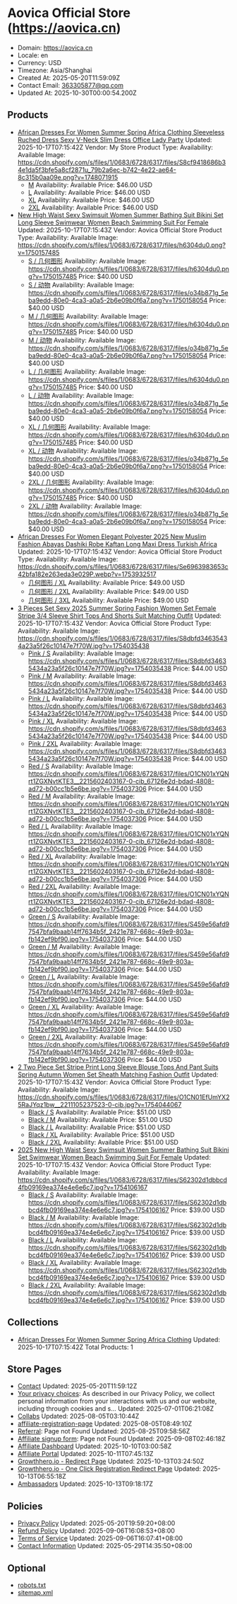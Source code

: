 # Aovica Official Store (https://aovica.cn)

- Domain: https://aovica.cn
- Locale: en
- Currency: USD
- Timezone: Asia/Shanghai
- Created At: 2025-05-20T11:59:09Z
- Contact Email: 363305877@qq.com
- Updated At: 2025-10-30T00:00:54.200Z

## Products

- [African Dresses For Women Summer Spring Africa Clothing Sleeveless Ruched Dress Sexy V-Neck Slim Dress Office Lady Party](https://aovica.cn/products/african-dresses-for-women-summer-spring-africa-clothing-sleeveless-ruched-dress-sexy-v-neck-slim-dress-office-lady-party)
  Updated: 2025-10-17T07:15:42Z
  Vendor: My Store
  Product Type: 
  Availability: Available
  Image: https://cdn.shopify.com/s/files/1/0683/6728/6317/files/S8cf9418686b34e1da5f3bfe5a8cf2871u_79b2a6ec-b742-4e22-ae64-8c315b0aa09e.png?v=1748071915
  - [M](https://aovica.cn/products/african-dresses-for-women-summer-spring-africa-clothing-sleeveless-ruched-dress-sexy-v-neck-slim-dress-office-lady-party?variant=43592998289453)
    Availability: Available
    Price: $46.00 USD
  - [L](https://aovica.cn/products/african-dresses-for-women-summer-spring-africa-clothing-sleeveless-ruched-dress-sexy-v-neck-slim-dress-office-lady-party?variant=43592998322221)
    Availability: Available
    Price: $46.00 USD
  - [XL](https://aovica.cn/products/african-dresses-for-women-summer-spring-africa-clothing-sleeveless-ruched-dress-sexy-v-neck-slim-dress-office-lady-party?variant=43592998354989)
    Availability: Available
    Price: $46.00 USD
  - [2XL](https://aovica.cn/products/african-dresses-for-women-summer-spring-africa-clothing-sleeveless-ruched-dress-sexy-v-neck-slim-dress-office-lady-party?variant=43592998387757)
    Availability: Available
    Price: $46.00 USD
- [New High Waist Sexy Swimsuit Women Summer Bathing Suit Bikini Set Long Sleeve Swimwear Women Beach Swimming Suit For Female](https://aovica.cn/products/new-high-waist-sexy-swimsuit-women-summer-bathing-suit-bikini-set-long-sleeve-swimwear-women-beach-swimming-suit-for-female)
  Updated: 2025-10-17T07:15:43Z
  Vendor: Aovica Official Store
  Product Type: 
  Availability: Available
  Image: https://cdn.shopify.com/s/files/1/0683/6728/6317/files/h6304du0.png?v=1750157485
  - [S / 几何图形](https://aovica.cn/products/new-high-waist-sexy-swimsuit-women-summer-bathing-suit-bikini-set-long-sleeve-swimwear-women-beach-swimming-suit-for-female?variant=43895076126765)
    Availability: Available
    Image: https://cdn.shopify.com/s/files/1/0683/6728/6317/files/h6304du0.png?v=1750157485
    Price: $40.00 USD
  - [S / 动物](https://aovica.cn/products/new-high-waist-sexy-swimsuit-women-summer-bathing-suit-bikini-set-long-sleeve-swimwear-women-beach-swimming-suit-for-female?variant=43895076159533)
    Availability: Available
    Image: https://cdn.shopify.com/s/files/1/0683/6728/6317/files/o34b871g_5eba9edd-80e0-4ca3-a0a5-2b6e09b0f6a7.png?v=1750158054
    Price: $40.00 USD
  - [M / 几何图形](https://aovica.cn/products/new-high-waist-sexy-swimsuit-women-summer-bathing-suit-bikini-set-long-sleeve-swimwear-women-beach-swimming-suit-for-female?variant=43895076192301)
    Availability: Available
    Image: https://cdn.shopify.com/s/files/1/0683/6728/6317/files/h6304du0.png?v=1750157485
    Price: $40.00 USD
  - [M / 动物](https://aovica.cn/products/new-high-waist-sexy-swimsuit-women-summer-bathing-suit-bikini-set-long-sleeve-swimwear-women-beach-swimming-suit-for-female?variant=43895076225069)
    Availability: Available
    Image: https://cdn.shopify.com/s/files/1/0683/6728/6317/files/o34b871g_5eba9edd-80e0-4ca3-a0a5-2b6e09b0f6a7.png?v=1750158054
    Price: $40.00 USD
  - [L / 几何图形](https://aovica.cn/products/new-high-waist-sexy-swimsuit-women-summer-bathing-suit-bikini-set-long-sleeve-swimwear-women-beach-swimming-suit-for-female?variant=43895076257837)
    Availability: Available
    Image: https://cdn.shopify.com/s/files/1/0683/6728/6317/files/h6304du0.png?v=1750157485
    Price: $40.00 USD
  - [L / 动物](https://aovica.cn/products/new-high-waist-sexy-swimsuit-women-summer-bathing-suit-bikini-set-long-sleeve-swimwear-women-beach-swimming-suit-for-female?variant=43895076290605)
    Availability: Available
    Image: https://cdn.shopify.com/s/files/1/0683/6728/6317/files/o34b871g_5eba9edd-80e0-4ca3-a0a5-2b6e09b0f6a7.png?v=1750158054
    Price: $40.00 USD
  - [XL / 几何图形](https://aovica.cn/products/new-high-waist-sexy-swimsuit-women-summer-bathing-suit-bikini-set-long-sleeve-swimwear-women-beach-swimming-suit-for-female?variant=43895076323373)
    Availability: Available
    Image: https://cdn.shopify.com/s/files/1/0683/6728/6317/files/h6304du0.png?v=1750157485
    Price: $40.00 USD
  - [XL / 动物](https://aovica.cn/products/new-high-waist-sexy-swimsuit-women-summer-bathing-suit-bikini-set-long-sleeve-swimwear-women-beach-swimming-suit-for-female?variant=43895076356141)
    Availability: Available
    Image: https://cdn.shopify.com/s/files/1/0683/6728/6317/files/o34b871g_5eba9edd-80e0-4ca3-a0a5-2b6e09b0f6a7.png?v=1750158054
    Price: $40.00 USD
  - [2XL / 几何图形](https://aovica.cn/products/new-high-waist-sexy-swimsuit-women-summer-bathing-suit-bikini-set-long-sleeve-swimwear-women-beach-swimming-suit-for-female?variant=43895076388909)
    Availability: Available
    Image: https://cdn.shopify.com/s/files/1/0683/6728/6317/files/h6304du0.png?v=1750157485
    Price: $40.00 USD
  - [2XL / 动物](https://aovica.cn/products/new-high-waist-sexy-swimsuit-women-summer-bathing-suit-bikini-set-long-sleeve-swimwear-women-beach-swimming-suit-for-female?variant=43895076421677)
    Availability: Available
    Image: https://cdn.shopify.com/s/files/1/0683/6728/6317/files/o34b871g_5eba9edd-80e0-4ca3-a0a5-2b6e09b0f6a7.png?v=1750158054
    Price: $40.00 USD
- [African Dresses For Women Elegant Polyester 2025 New Muslim Fashion Abayas Dashiki Robe Kaftan Long Maxi Dress Turkish Africa](https://aovica.cn/products/african-dresses-for-women-elegant-polyester-2025-new-muslim-fashion-abayas-dashiki-robe-kaftan-long-maxi-dress-turkish-africa)
  Updated: 2025-10-17T07:15:43Z
  Vendor: Aovica Official Store
  Product Type: 
  Availability: Available
  Image: https://cdn.shopify.com/s/files/1/0683/6728/6317/files/Se6963983653c42bfa182e263eda3e029P.webp?v=1753932517
  - [几何图形 / XL](https://aovica.cn/products/african-dresses-for-women-elegant-polyester-2025-new-muslim-fashion-abayas-dashiki-robe-kaftan-long-maxi-dress-turkish-africa?variant=44046549516333)
    Availability: Available
    Price: $49.00 USD
  - [几何图形 / 2XL](https://aovica.cn/products/african-dresses-for-women-elegant-polyester-2025-new-muslim-fashion-abayas-dashiki-robe-kaftan-long-maxi-dress-turkish-africa?variant=44046549549101)
    Availability: Available
    Price: $49.00 USD
  - [几何图形 / 3XL](https://aovica.cn/products/african-dresses-for-women-elegant-polyester-2025-new-muslim-fashion-abayas-dashiki-robe-kaftan-long-maxi-dress-turkish-africa?variant=44046549581869)
    Availability: Available
    Price: $49.00 USD
- [3 Pieces Set Sexy 2025 Summer Spring Fashion Women Set Female Stripe 3/4 Sleeve Shirt Tops And Shorts Suit Matching Outfit](https://aovica.cn/products/3-pieces-set-sexy-2025-summer-spring-fashion-women-set-female-stripe-3-4-sleeve-shirt-tops-and-shorts-suit-matching-outfit)
  Updated: 2025-10-17T07:15:43Z
  Vendor: Aovica Official Store
  Product Type: 
  Availability: Available
  Image: https://cdn.shopify.com/s/files/1/0683/6728/6317/files/S8dbfd34635434a23a5f26c10147e7f70W.jpg?v=1754035438
  - [Pink / S](https://aovica.cn/products/3-pieces-set-sexy-2025-summer-spring-fashion-women-set-female-stripe-3-4-sleeve-shirt-tops-and-shorts-suit-matching-outfit?variant=44050468667437)
    Availability: Available
    Image: https://cdn.shopify.com/s/files/1/0683/6728/6317/files/S8dbfd34635434a23a5f26c10147e7f70W.jpg?v=1754035438
    Price: $44.00 USD
  - [Pink / M](https://aovica.cn/products/3-pieces-set-sexy-2025-summer-spring-fashion-women-set-female-stripe-3-4-sleeve-shirt-tops-and-shorts-suit-matching-outfit?variant=44050468700205)
    Availability: Available
    Image: https://cdn.shopify.com/s/files/1/0683/6728/6317/files/S8dbfd34635434a23a5f26c10147e7f70W.jpg?v=1754035438
    Price: $44.00 USD
  - [Pink / L](https://aovica.cn/products/3-pieces-set-sexy-2025-summer-spring-fashion-women-set-female-stripe-3-4-sleeve-shirt-tops-and-shorts-suit-matching-outfit?variant=44050468732973)
    Availability: Available
    Image: https://cdn.shopify.com/s/files/1/0683/6728/6317/files/S8dbfd34635434a23a5f26c10147e7f70W.jpg?v=1754035438
    Price: $44.00 USD
  - [Pink / XL](https://aovica.cn/products/3-pieces-set-sexy-2025-summer-spring-fashion-women-set-female-stripe-3-4-sleeve-shirt-tops-and-shorts-suit-matching-outfit?variant=44050468765741)
    Availability: Available
    Image: https://cdn.shopify.com/s/files/1/0683/6728/6317/files/S8dbfd34635434a23a5f26c10147e7f70W.jpg?v=1754035438
    Price: $44.00 USD
  - [Pink / 2XL](https://aovica.cn/products/3-pieces-set-sexy-2025-summer-spring-fashion-women-set-female-stripe-3-4-sleeve-shirt-tops-and-shorts-suit-matching-outfit?variant=44050468798509)
    Availability: Available
    Image: https://cdn.shopify.com/s/files/1/0683/6728/6317/files/S8dbfd34635434a23a5f26c10147e7f70W.jpg?v=1754035438
    Price: $44.00 USD
  - [Red / S](https://aovica.cn/products/3-pieces-set-sexy-2025-summer-spring-fashion-women-set-female-stripe-3-4-sleeve-shirt-tops-and-shorts-suit-matching-outfit?variant=44050468831277)
    Availability: Available
    Image: https://cdn.shopify.com/s/files/1/0683/6728/6317/files/O1CN01xYQNrt1ZGXNvtKTE3__2215602403167-0-cib_67126e2d-bdad-4808-ad72-b00cc1b5e6be.jpg?v=1754037306
    Price: $44.00 USD
  - [Red / M](https://aovica.cn/products/3-pieces-set-sexy-2025-summer-spring-fashion-women-set-female-stripe-3-4-sleeve-shirt-tops-and-shorts-suit-matching-outfit?variant=44050468864045)
    Availability: Available
    Image: https://cdn.shopify.com/s/files/1/0683/6728/6317/files/O1CN01xYQNrt1ZGXNvtKTE3__2215602403167-0-cib_67126e2d-bdad-4808-ad72-b00cc1b5e6be.jpg?v=1754037306
    Price: $44.00 USD
  - [Red / L](https://aovica.cn/products/3-pieces-set-sexy-2025-summer-spring-fashion-women-set-female-stripe-3-4-sleeve-shirt-tops-and-shorts-suit-matching-outfit?variant=44050468896813)
    Availability: Available
    Image: https://cdn.shopify.com/s/files/1/0683/6728/6317/files/O1CN01xYQNrt1ZGXNvtKTE3__2215602403167-0-cib_67126e2d-bdad-4808-ad72-b00cc1b5e6be.jpg?v=1754037306
    Price: $44.00 USD
  - [Red / XL](https://aovica.cn/products/3-pieces-set-sexy-2025-summer-spring-fashion-women-set-female-stripe-3-4-sleeve-shirt-tops-and-shorts-suit-matching-outfit?variant=44050468929581)
    Availability: Available
    Image: https://cdn.shopify.com/s/files/1/0683/6728/6317/files/O1CN01xYQNrt1ZGXNvtKTE3__2215602403167-0-cib_67126e2d-bdad-4808-ad72-b00cc1b5e6be.jpg?v=1754037306
    Price: $44.00 USD
  - [Red / 2XL](https://aovica.cn/products/3-pieces-set-sexy-2025-summer-spring-fashion-women-set-female-stripe-3-4-sleeve-shirt-tops-and-shorts-suit-matching-outfit?variant=44050468962349)
    Availability: Available
    Image: https://cdn.shopify.com/s/files/1/0683/6728/6317/files/O1CN01xYQNrt1ZGXNvtKTE3__2215602403167-0-cib_67126e2d-bdad-4808-ad72-b00cc1b5e6be.jpg?v=1754037306
    Price: $44.00 USD
  - [Green / S](https://aovica.cn/products/3-pieces-set-sexy-2025-summer-spring-fashion-women-set-female-stripe-3-4-sleeve-shirt-tops-and-shorts-suit-matching-outfit?variant=44050468995117)
    Availability: Available
    Image: https://cdn.shopify.com/s/files/1/0683/6728/6317/files/S459e56afd97547bfa9baab14ff7634b5f_2421e787-668c-49e9-803a-fb142ef9bf90.jpg?v=1754037306
    Price: $44.00 USD
  - [Green / M](https://aovica.cn/products/3-pieces-set-sexy-2025-summer-spring-fashion-women-set-female-stripe-3-4-sleeve-shirt-tops-and-shorts-suit-matching-outfit?variant=44050469027885)
    Availability: Available
    Image: https://cdn.shopify.com/s/files/1/0683/6728/6317/files/S459e56afd97547bfa9baab14ff7634b5f_2421e787-668c-49e9-803a-fb142ef9bf90.jpg?v=1754037306
    Price: $44.00 USD
  - [Green / L](https://aovica.cn/products/3-pieces-set-sexy-2025-summer-spring-fashion-women-set-female-stripe-3-4-sleeve-shirt-tops-and-shorts-suit-matching-outfit?variant=44050469060653)
    Availability: Available
    Image: https://cdn.shopify.com/s/files/1/0683/6728/6317/files/S459e56afd97547bfa9baab14ff7634b5f_2421e787-668c-49e9-803a-fb142ef9bf90.jpg?v=1754037306
    Price: $44.00 USD
  - [Green / XL](https://aovica.cn/products/3-pieces-set-sexy-2025-summer-spring-fashion-women-set-female-stripe-3-4-sleeve-shirt-tops-and-shorts-suit-matching-outfit?variant=44050469093421)
    Availability: Available
    Image: https://cdn.shopify.com/s/files/1/0683/6728/6317/files/S459e56afd97547bfa9baab14ff7634b5f_2421e787-668c-49e9-803a-fb142ef9bf90.jpg?v=1754037306
    Price: $44.00 USD
  - [Green / 2XL](https://aovica.cn/products/3-pieces-set-sexy-2025-summer-spring-fashion-women-set-female-stripe-3-4-sleeve-shirt-tops-and-shorts-suit-matching-outfit?variant=44050469126189)
    Availability: Available
    Image: https://cdn.shopify.com/s/files/1/0683/6728/6317/files/S459e56afd97547bfa9baab14ff7634b5f_2421e787-668c-49e9-803a-fb142ef9bf90.jpg?v=1754037306
    Price: $44.00 USD
- [2 Two Piece Set Stripe Print Long Sleeve Blouse Tops And Pant Suits Spring Autumn Women Set Sheath Matching Fashion Outfit](https://aovica.cn/products/2-two-piece-set-stripe-print-long-sleeve-blouse-tops-and-pant-suits-spring-autumn-women-set-sheath-matching-fashion-outfit)
  Updated: 2025-10-17T07:15:43Z
  Vendor: Aovica Official Store
  Product Type: 
  Availability: Available
  Image: https://cdn.shopify.com/s/files/1/0683/6728/6317/files/O1CN01EfUmYX25RaJYqz1bw__2211105237523-0-cib.jpg?v=1754044067
  - [Black / S](https://aovica.cn/products/2-two-piece-set-stripe-print-long-sleeve-blouse-tops-and-pant-suits-spring-autumn-women-set-sheath-matching-fashion-outfit?variant=44051020808237)
    Availability: Available
    Price: $51.00 USD
  - [Black / M](https://aovica.cn/products/2-two-piece-set-stripe-print-long-sleeve-blouse-tops-and-pant-suits-spring-autumn-women-set-sheath-matching-fashion-outfit?variant=44051020841005)
    Availability: Available
    Price: $51.00 USD
  - [Black / L](https://aovica.cn/products/2-two-piece-set-stripe-print-long-sleeve-blouse-tops-and-pant-suits-spring-autumn-women-set-sheath-matching-fashion-outfit?variant=44051020873773)
    Availability: Available
    Price: $51.00 USD
  - [Black / XL](https://aovica.cn/products/2-two-piece-set-stripe-print-long-sleeve-blouse-tops-and-pant-suits-spring-autumn-women-set-sheath-matching-fashion-outfit?variant=44051020906541)
    Availability: Available
    Price: $51.00 USD
  - [Black / 2XL](https://aovica.cn/products/2-two-piece-set-stripe-print-long-sleeve-blouse-tops-and-pant-suits-spring-autumn-women-set-sheath-matching-fashion-outfit?variant=44051020939309)
    Availability: Available
    Price: $51.00 USD
- [2025 New High Waist Sexy Swimsuit Women Summer Bathing Suit Bikini Set Swimwear Women Beach Swimming Suit For Female](https://aovica.cn/products/2025-new-high-waist-sexy-swimsuit-women-summer-bathing-suit-bikini-set-swimwear-women-beach-swimming-suit-for-female)
  Updated: 2025-10-17T07:15:43Z
  Vendor: Aovica Official Store
  Product Type: 
  Availability: Available
  Image: https://cdn.shopify.com/s/files/1/0683/6728/6317/files/S62302d1dbbcd4fb09169ea374e4e6e6c7.jpg?v=1754106167
  - [Black / S](https://aovica.cn/products/2025-new-high-waist-sexy-swimsuit-women-summer-bathing-suit-bikini-set-swimwear-women-beach-swimming-suit-for-female?variant=44053352972333)
    Availability: Available
    Image: https://cdn.shopify.com/s/files/1/0683/6728/6317/files/S62302d1dbbcd4fb09169ea374e4e6e6c7.jpg?v=1754106167
    Price: $39.00 USD
  - [Black / M](https://aovica.cn/products/2025-new-high-waist-sexy-swimsuit-women-summer-bathing-suit-bikini-set-swimwear-women-beach-swimming-suit-for-female?variant=44053353005101)
    Availability: Available
    Image: https://cdn.shopify.com/s/files/1/0683/6728/6317/files/S62302d1dbbcd4fb09169ea374e4e6e6c7.jpg?v=1754106167
    Price: $39.00 USD
  - [Black / L](https://aovica.cn/products/2025-new-high-waist-sexy-swimsuit-women-summer-bathing-suit-bikini-set-swimwear-women-beach-swimming-suit-for-female?variant=44053353037869)
    Availability: Available
    Image: https://cdn.shopify.com/s/files/1/0683/6728/6317/files/S62302d1dbbcd4fb09169ea374e4e6e6c7.jpg?v=1754106167
    Price: $39.00 USD
  - [Black / XL](https://aovica.cn/products/2025-new-high-waist-sexy-swimsuit-women-summer-bathing-suit-bikini-set-swimwear-women-beach-swimming-suit-for-female?variant=44053353070637)
    Availability: Available
    Image: https://cdn.shopify.com/s/files/1/0683/6728/6317/files/S62302d1dbbcd4fb09169ea374e4e6e6c7.jpg?v=1754106167
    Price: $39.00 USD
  - [Black / 2XL](https://aovica.cn/products/2025-new-high-waist-sexy-swimsuit-women-summer-bathing-suit-bikini-set-swimwear-women-beach-swimming-suit-for-female?variant=44053353103405)
    Availability: Available
    Image: https://cdn.shopify.com/s/files/1/0683/6728/6317/files/S62302d1dbbcd4fb09169ea374e4e6e6c7.jpg?v=1754106167
    Price: $39.00 USD

## Collections

- [African Dresses For Women Summer Spring Africa Clothing](https://aovica.cn/collections/african-dresses-for-women-summer-spring-africa-clothing)
  Updated: 2025-10-17T07:15:42Z
  Total Products: 1

## Store Pages

- [Contact](https://aovica.cn/pages/contact)
  Updated: 2025-05-20T11:59:12Z
- [Your privacy choices](https://aovica.cn/pages/data-sharing-opt-out): As described in our Privacy Policy, we collect personal information from your interactions with us and our website, including through cookies and s...
  Updated: 2025-07-01T06:21:08Z
- [Collabs](https://aovica.cn/pages/collab)
  Updated: 2025-08-05T03:10:44Z
- [affiliate-registration-page](https://aovica.cn/pages/affiliate_registration_page)
  Updated: 2025-08-05T08:49:10Z
- [Referral](https://aovica.cn/pages/referral): Page not Found
  Updated: 2025-08-25T09:58:56Z
- [Affiliate signup form](https://aovica.cn/pages/affiliate-signup-form): Page not Found
  Updated: 2025-09-08T02:46:18Z
- [Affiliate Dashboard](https://aovica.cn/pages/affiliate)
  Updated: 2025-10-10T03:00:58Z
- [Affiliate Portal](https://aovica.cn/pages/affiliate-portal)
  Updated: 2025-10-11T07:45:13Z
- [Growthhero.io - Redirect Page](https://aovica.cn/pages/_go_)
  Updated: 2025-10-13T03:24:50Z
- [Growthhero.io - One Click Registration Redirect Page](https://aovica.cn/pages/_gh_join_program)
  Updated: 2025-10-13T06:55:18Z
- [Ambassadors](https://aovica.cn/pages/ambassadors)
  Updated: 2025-10-13T09:18:17Z

## Policies

- [Privacy Policy](https://aovica.cn/policies/privacy-policy)
  Updated: 2025-05-20T19:59:20+08:00
- [Refund Policy](https://aovica.cn/policies/refund-policy)
  Updated: 2025-09-06T16:08:53+08:00
- [Terms of Service](https://aovica.cn/policies/terms-of-service)
  Updated: 2025-09-06T16:07:41+08:00
- [Contact Information](https://aovica.cn/policies/contact-information)
  Updated: 2025-05-29T14:35:50+08:00

## Optional

- [robots.txt](https://aovica.cn/robots.txt)
- [sitemap.xml](https://aovica.cn/sitemap.xml)
